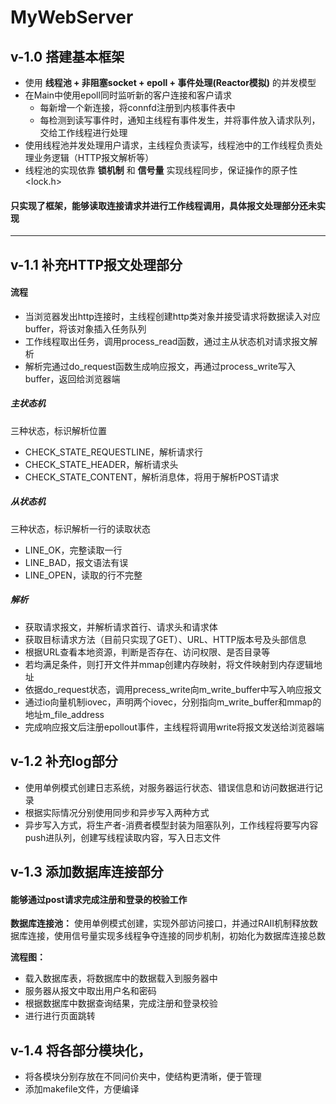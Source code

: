 # MyWebServer
## v-1.0 搭建基本框架
- 使用 **线程池 + 非阻塞socket + epoll + 事件处理(Reactor模拟)** 的并发模型
- 在Main中使用epoll同时监听新的客户连接和客户请求
  - 每新增一个新连接，将connfd注册到内核事件表中
  - 每检测到读写事件时，通知主线程有事件发生，并将事件放入请求队列，交给工作线程进行处理
- 使用线程池并发处理用户请求，主线程负责读写，线程池中的工作线程负责处理业务逻辑（HTTP报文解析等）
- 线程池的实现依靠 **锁机制** 和 **信号量** 实现线程同步，保证操作的原子性 <lock.h>


#### 只实现了框架，能够读取连接请求并进行工作线程调用，具体报文处理部分还未实现

--------------------------

## v-1.1 补充HTTP报文处理部分
#### 流程
- 当浏览器发出http连接时，主线程创建http类对象并接受请求将数据读入对应buffer，将该对象插入任务队列
- 工作线程取出任务，调用process_read函数，通过主从状态机对请求报文解析
- 解析完通过do_request函数生成响应报文，再通过process_write写入buffer，返回给浏览器端

##### 主状态机
  三种状态，标识解析位置
  - CHECK_STATE_REQUESTLINE，解析请求行
  - CHECK_STATE_HEADER，解析请求头
  - CHECK_STATE_CONTENT，解析消息体，将用于解析POST请求

##### 从状态机
  三种状态，标识解析一行的读取状态
  - LINE_OK，完整读取一行
  - LINE_BAD，报文语法有误
  - LINE_OPEN，读取的行不完整

##### 解析
- 获取请求报文，并解析请求首行、请求头和请求体
- 获取目标请求方法（目前只实现了GET）、URL、HTTP版本号及头部信息
- 根据URL查看本地资源，判断是否存在、访问权限、是否目录等
- 若均满足条件，则打开文件并mmap创建内存映射，将文件映射到内存逻辑地址
- 依据do_request状态，调用precess_write向m_write_buffer中写入响应报文
- 通过io向量机制iovec，声明两个iovec，分别指向m_write_buffer和mmap的地址m_file_address
- 完成响应报文后注册epollout事件，主线程将调用write将报文发送给浏览器端

## v-1.2 补充log部分
- 使用单例模式创建日志系统，对服务器运行状态、错误信息和访问数据进行记录
- 根据实际情况分别使用同步和异步写入两种方式
- 异步写入方式，将生产者-消费者模型封装为阻塞队列，工作线程将要写内容push进队列，创建写线程读取内容，写入日志文件

## v-1.3 添加数据库连接部分
#### 能够通过post请求完成注册和登录的校验工作
**数据库连接池：**
使用单例模式创建，实现外部访问接口，并通过RAII机制释放数据库连接，使用信号量实现多线程争夺连接的同步机制，初始化为数据库连接总数

**流程图：**
- 载入数据库表，将数据库中的数据载入到服务器中
- 服务器从报文中取出用户名和密码
- 根据数据库中数据查询结果，完成注册和登录校验
- 进行进行页面跳转

## v-1.4 将各部分模块化，
- 将各模块分别存放在不同问价夹中，使结构更清晰，便于管理
- 添加makefile文件，方便编译
